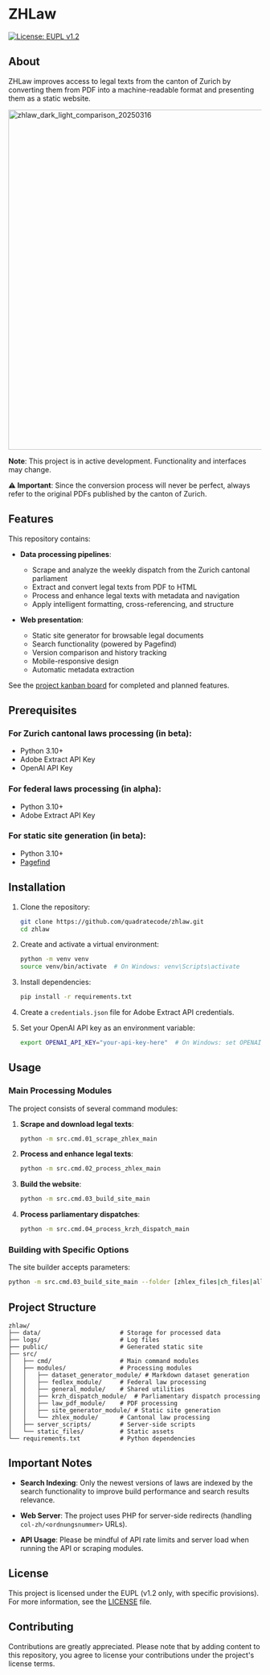 # ZHLaw

[![License: EUPL v1.2](https://img.shields.io/badge/License-EUPL_v1.2-blue.svg)](https://github.com/quadratecode/zhlaw/blob/main/LICENSE.md)

## About

ZHLaw improves access to legal texts from the canton of Zurich by converting them from PDF into a machine-readable format and presenting them as a static website.

<img width="675" alt="zhlaw_dark_light_comparison_20250316" src="https://github.com/user-attachments/assets/9971ef2b-3550-49cf-8230-c85972932b42" />


**Note**: This project is in active development. Functionality and interfaces may change.

**⚠️ Important**: Since the conversion process will never be perfect, always refer to the original PDFs published by the canton of Zurich.

## Features

This repository contains:

- **Data processing pipelines**:
  - Scrape and analyze the weekly dispatch from the Zurich cantonal parliament
  - Extract and convert legal texts from PDF to HTML
  - Process and enhance legal texts with metadata and navigation
  - Apply intelligent formatting, cross-referencing, and structure

- **Web presentation**:
  - Static site generator for browsable legal documents 
  - Search functionality (powered by Pagefind)
  - Version comparison and history tracking
  - Mobile-responsive design
  - Automatic metadata extraction

See the [project kanban board](https://github.com/users/quadratecode/projects/1/views/1) for completed and planned features.

## Prerequisites

### For Zurich cantonal laws processing (in beta):
- Python 3.10+
- Adobe Extract API Key
- OpenAI API Key

### For federal laws processing (in alpha):
- Python 3.10+
- Adobe Extract API Key

### For static site generation (in beta):
- Python 3.10+
- [Pagefind](https://github.com/CloudCannon/pagefind)

## Installation

1. Clone the repository:
   ```bash
   git clone https://github.com/quadratecode/zhlaw.git
   cd zhlaw
   ```

2. Create and activate a virtual environment:
   ```bash
   python -m venv venv
   source venv/bin/activate  # On Windows: venv\Scripts\activate
   ```

3. Install dependencies:
   ```bash
   pip install -r requirements.txt
   ```

4. Create a `credentials.json` file for Adobe Extract API credentials.

5. Set your OpenAI API key as an environment variable:
   ```bash
   export OPENAI_API_KEY="your-api-key-here"  # On Windows: set OPENAI_API_KEY=your-api-key-here
   ```

## Usage

### Main Processing Modules

The project consists of several command modules:

1. **Scrape and download legal texts**:
   ```bash
   python -m src.cmd.01_scrape_zhlex_main
   ```

2. **Process and enhance legal texts**:
   ```bash
   python -m src.cmd.02_process_zhlex_main
   ```

3. **Build the website**:
   ```bash
   python -m src.cmd.03_build_site_main
   ```

4. **Process parliamentary dispatches**:
   ```bash
   python -m src.cmd.04_process_krzh_dispatch_main
   ```

### Building with Specific Options

The site builder accepts parameters:

```bash
python -m src.cmd.03_build_site_main --folder [zhlex_files|ch_files|all_files|test_files] --db-build [yes|no] --placeholders [yes|no]
```

## Project Structure

```
zhlaw/
├── data/                      # Storage for processed data
├── logs/                      # Log files
├── public/                    # Generated static site
├── src/
│   ├── cmd/                   # Main command modules
│   ├── modules/               # Processing modules
│   │   ├── dataset_generator_module/ # Markdown dataset generation
│   │   ├── fedlex_module/     # Federal law processing
│   │   ├── general_module/    # Shared utilities
│   │   ├── krzh_dispatch_module/  # Parliamentary dispatch processing
│   │   ├── law_pdf_module/    # PDF processing
│   │   ├── site_generator_module/ # Static site generation
│   │   └── zhlex_module/      # Cantonal law processing
│   ├── server_scripts/        # Server-side scripts
│   └── static_files/          # Static assets
└── requirements.txt           # Python dependencies
```

## Important Notes

- **Search Indexing**: Only the newest versions of laws are indexed by the search functionality to improve build performance and search results relevance.

- **Web Server**: The project uses PHP for server-side redirects (handling `col-zh/<ordnungsnummer>` URLs).

- **API Usage**: Please be mindful of API rate limits and server load when running the API or scraping modules.

## License

This project is licensed under the EUPL (v1.2 only, with specific provisions). For more information, see the [LICENSE](https://github.com/quadratecode/zhlaw/blob/main/LICENSE.md) file.

## Contributing

Contributions are greatly appreciated. Please note that by adding content to this repository, you agree to license your contributions under the project's license terms.
